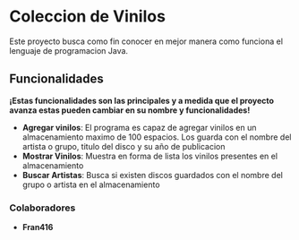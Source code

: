 # Coleccion de Vinilos

Este proyecto busca como fin conocer en mejor manera como funciona el lenguaje de programacion Java.

## **Funcionalidades**
**¡Estas funcionalidades son las principales y a medida que el proyecto avanza estas pueden cambiar en su nombre y funcionalidades!**

- **Agregar vinilos**: El programa es capaz de agregar vinilos en un almacenamiento maximo de 100 espacios. Los guarda con el nombre del artista o grupo, titulo del disco y su año de publicacion
- **Mostrar Vinilos**: Muestra en forma de lista los vinilos presentes en el almacenamiento
- **Buscar Artistas**: Busca si existen discos guardados con el nombre del grupo o artista en el almacenamiento
### Colaboradores
- **Fran416**
